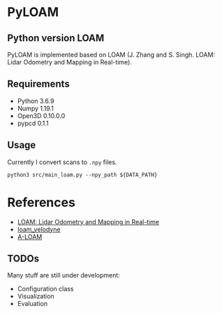 # PyLOAM
## Python version LOAM

PyLOAM is implemented based on LOAM (J. Zhang and S. Singh. LOAM: Lidar Odometry and Mapping in Real-time). 


## Requirements
- Python 3.6.9
- Numpy 1.19.1
- Open3D 0.10.0.0
- pypcd 0.1.1

## Usage

Currently I convert scans to `.npy` files.

`python3 src/main_loam.py --npy_path ${DATA_PATH}`

# References
- [LOAM: Lidar Odometry and Mapping in Real-time](https://frc.ri.cmu.edu/~zhangji/publications/JFR_2018.pdf)
- [loam_velodyne](https://github.com/daobilige-su/loam_ve)
- [A-LOAM](https://github.com/HKUST-Aerial-Robotics/A-LOAM)

## TODOs

Many stuff are still under development:

- Configuration class
- Visualization
- Evaluation
